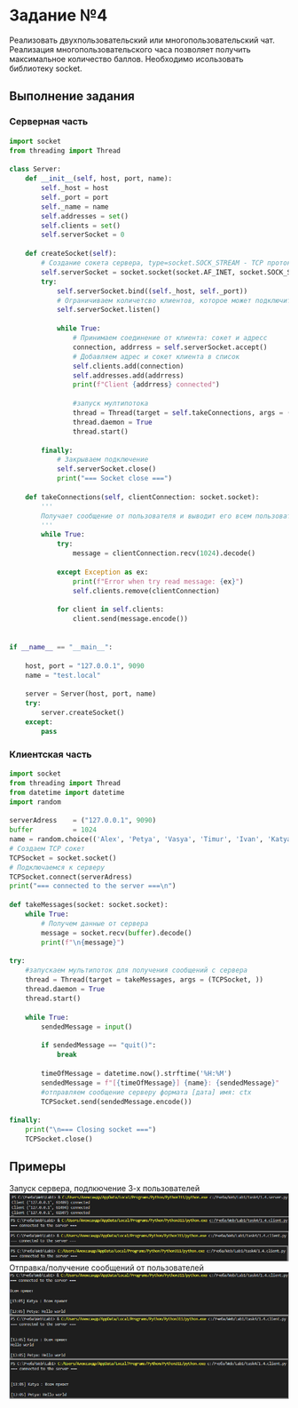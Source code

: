 # Задание №4

Реализовать двухпользовательский или многопользовательский чат. Реализация
многопользовательского часа позволяет получить максимальное количество
баллов. Необходимо исользовать библиотеку socket.

## Выполнение задания
### Серверная часть

```py
import socket
from threading import Thread

class Server:
	def __init__(self, host, port, name):
		self._host = host
		self._port = port
		self._name = name
		self.addresses = set()
		self.clients = set()
		self.serverSocket = 0

	def createSocket(self):
		# Создание сокета сервера, type=socket.SOCK_STREAM - TCP протокол
		self.serverSocket = socket.socket(socket.AF_INET, socket.SOCK_STREAM)
		try:
			self.serverSocket.bind((self._host, self._port))
			# Ограничиваем количетсво клиентов, которое может подключиться
			self.serverSocket.listen()

			while True:
				# Принимаем соединение от клиента: сокет и адресс
				connection, addrress = self.serverSocket.accept()
				# Добавляем адрес и сокет клиента в список
				self.clients.add(connection)
				self.addresses.add(addrress)
				print(f"Client {addrress} connected")

				#запуск мултипотока
				thread = Thread(target = self.takeConnections, args = (connection, ))
				thread.daemon = True
				thread.start()

		finally:
			# Закрываем подключение
			self.serverSocket.close()
			print("=== Socket close ===")

	def takeConnections(self, clientConnection: socket.socket):
		'''
		Получает сообщение от пользователя и выводит его всем пользователям
		'''
		while True:
			try:
				message = clientConnection.recv(1024).decode()

			except Exception as ex:
				print(f"Error when try read message: {ex}")
				self.clients.remove(clientConnection)
			
			for client in self.clients:
				client.send(message.encode())


if __name__ == "__main__":
	
	host, port = "127.0.0.1", 9090
	name = "test.local"

	server = Server(host, port, name)
	try:
		server.createSocket()
	except:
		pass
```

### Клиентская часть

```py
import socket
from threading import Thread
from datetime import datetime
import random

serverAdress    = ("127.0.0.1", 9090)
buffer          = 1024
name = random.choice(('Alex', 'Petya', 'Vasya', 'Timur', 'Ivan', 'Katya '))
# Создаем TCP сокет
TCPSocket = socket.socket()
# Подключаемся к серверу
TCPSocket.connect(serverAdress)
print("=== connected to the server ===\n")

def takeMessages(socket: socket.socket):
    while True:
        # Получем данные от сервера
        message = socket.recv(buffer).decode()
        print(f"\n{message}")

try:
    #запускаем мультипоток для получения сообщений с сервера
    thread = Thread(target = takeMessages, args = (TCPSocket, ))
    thread.daemon = True
    thread.start()

    while True:
        sendedMessage = input()
        
        if sendedMessage == "quit()":
            break

        timeOfMessage = datetime.now().strftime('%H:%M')
        sendedMessage = f"[{timeOfMessage}] {name}: {sendedMessage}"
        #отправляем сообщение серверу формата [дата] имя: ctx
        TCPSocket.send(sendedMessage.encode())
 
finally:
    print("\n=== Closing socket ===")
    TCPSocket.close()
```

## Примеры

Запуск сервера, подлкючение 3-х пользователей
![Пример задания 4.1](pic/task4_startServer&AddClients.png)
Отправка/получение сообщений от пользователей
![Пример задания 4.2](pic/task4_clientsMessages.png)
